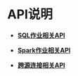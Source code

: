 # API说明<a name="dli_02_0014"></a>

-   **[SQL作业相关API](SQL作业相关API.md)**  

-   **[Spark作业相关API](Spark作业相关API.md)**  

-   **[跨源连接相关API](跨源连接相关API.md)**  


